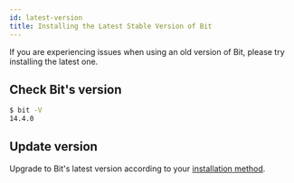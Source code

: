 ```yaml
---
id: latest-version
title: Installing the Latest Stable Version of Bit
---
```


If you are experiencing issues when using an old version of Bit, please try installing the latest one.

## Check Bit's version

```bash
$ bit -V
14.4.0
```

## Update version

Upgrade to Bit's latest version according to your [installation method](/docs/installation.html).
